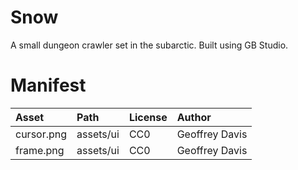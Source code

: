 # Snow
A small dungeon crawler set in the subarctic. Built using GB Studio.

# Manifest
| Asset | Path | License | Author |
| :---- | :---- | :------- | :------ |
| cursor.png | assets/ui | CC0 | Geoffrey Davis |
| frame.png | assets/ui | CC0 | Geoffrey Davis |